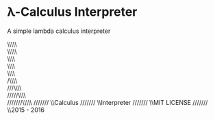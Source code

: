 # λ-Calculus Interpreter
A simple lambda calculus interpreter

 \\\\\\\\\\\
  \\\\\\\\\\\
     \\\\\\\\\
      \\\\\\\\\
       \\\\\\\\\
       /\\\\\\\\\
      ///\\\\\\\\\
     /////\\\\\\\\\
    ///////\\\\\\\\\ 
   ///////  \\\\Calculus
  ///////    \\\\Interpreter
 ///////      \\\\MIT LICENSE
///////        \\\\2015 - 2016
